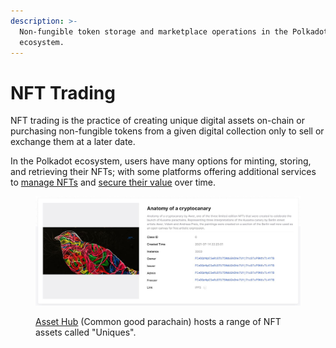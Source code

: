 ```yaml
---
description: >-
  Non-fungible token storage and marketplace operations in the Polkadot
  ecosystem.
---
```


# NFT Trading

NFT trading is the practice of creating unique digital assets on-chain or purchasing non-fungible tokens from a given digital collection only to sell or exchange them at a later date.&#x20;

In the Polkadot ecosystem, users have many options for minting, storing, and retrieving their NFTs; with some platforms offering additional services to [manage NFTs](data-management.md) and [secure their value](marketplace-activities.md) over time.

<figure><img src="../../../.gitbook/assets/O_NFTStatemine.JPG" alt="An overview of Anatomy of Crypto Canary, a limited edition NFT, showing the NFT painting and its ownership details."><figcaption><p><a href="https://statemine.statescan.io/#/uniques">Asset Hub</a> (Common good parachain) hosts a range of NFT assets called "Uniques".</p></figcaption></figure>

